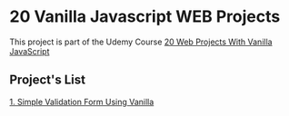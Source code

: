 # 20 Vanilla Javascript WEB Projects

This project is part of the Udemy Course
[20 Web Projects With Vanilla JavaScript](https://www.udemy.com/course/web-projects-with-vanilla-javascript/)

## Project's List

[1. Simple Validation Form Using Vanilla](tree/master/form-validator)
